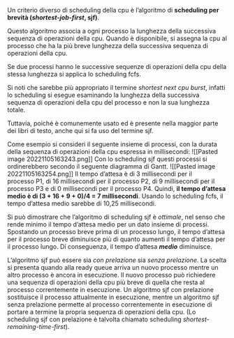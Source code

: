 Un criterio diverso di scheduling della cpu è l’algoritmo di **scheduling per brevità (_shortest-job-first_, sjf)**.

Questo algoritmo associa a ogni processo la lunghezza della successiva sequenza di operazioni della cpu. Quando è disponibile, si assegna la cpu al processo che ha la più breve lunghezza della successiva sequenza di operazioni della cpu. 

Se due processi hanno le successive sequenze di operazioni della cpu della stessa lunghezza si applica lo scheduling fcfs. 

Si noti che sarebbe più appropriato il termine _shortest next_ _cpu_ _burst_, infatti lo scheduling si esegue esaminando la lunghezza della successiva sequenza di operazioni della cpu del processo e non la sua lunghezza totale. 

Tuttavia, poiché è comunemente usato ed è presente nella maggior parte dei libri di testo, anche qui si fa uso del termine sjf.

Come esempio si consideri il seguente insieme di processi, con la durata della sequenza di operazioni della cpu espressa in millisecondi:
![[Pasted image 20221105163243.png]]
Con lo scheduling sjf questi processi si ordinerebbero secondo il seguente diagramma di Gantt.
![[Pasted image 20221105163254.png]]
Il tempo d’attesa è di 3 millisecondi per il processo P1, di 16 millisecondi per il processo P2, di 9 millisecondi per il processo P3 e di 0 millisecondi per il processo P4. Quindi, **il tempo d’attesa medio è di (3 + 16 + 9 + 0)/4 = 7 millisecondi**. 
Usando lo scheduling fcfs, il tempo d’attesa medio sarebbe di 10,25 millisecondi.

Si può dimostrare che l’algoritmo di scheduling sjf è _ottimale_, nel senso che rende minimo il tempo d’attesa medio per un dato insieme di processi. Spostando un processo breve prima di un processo lungo, il tempo d’attesa per il processo breve diminuisce più di quanto aumenti il tempo d’attesa per il processo lungo. Di conseguenza, il tempo d’attesa **_medio_** diminuisce.

L’algoritmo sjf può essere sia _con prelazione_ sia _senza prelazione_. 
La scelta si presenta quando alla ready queue arriva un nuovo processo mentre un altro processo è ancora in esecuzione. Il nuovo processo può richiedere una sequenza di operazioni della cpu più breve di quella che resta al processo correntemente in esecuzione. Un algoritmo sjf con prelazione sostituisce il processo attualmente in esecuzione, mentre un algoritmo sjf senza prelazione permette al processo correntemente in esecuzione di portare a termine la propria sequenza di operazioni della cpu. (Lo scheduling sjf con prelazione è talvolta chiamato scheduling _shortest-remaining-time-first_).